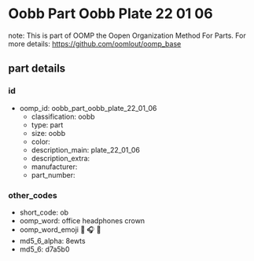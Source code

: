 # Oobb Part Oobb Plate 22 01 06  

note: This is part of OOMP the Oopen Organization Method For Parts. For more details: https://github.com/oomlout/oomp_base

##  part details





### id
* oomp_id: oobb_part_oobb_plate_22_01_06
  * classification: oobb
  * type: part
  * size: oobb
  * color: 
  * description_main: plate_22_01_06
  * description_extra: 
  * manufacturer: 
  * part_number: 

### other_codes
* short_code: ob
* oomp_word: office headphones crown
* oomp_word_emoji :office: :headphones: :crown:
* md5_6_alpha: 8ewts
* md5_6: d7a5b0